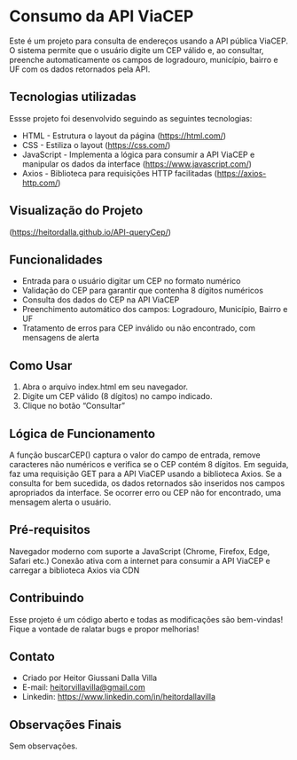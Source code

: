 # Consumo da API ViaCEP
Este é um projeto para consulta de endereços usando a API pública ViaCEP. O sistema permite que o usuário digite um CEP válido e, ao consultar, preenche automaticamente os campos de logradouro, município, bairro e UF com os dados retornados pela API.

## Tecnologias utilizadas
Essse projeto foi desenvolvido seguindo as seguintes tecnologias:

- HTML - Estrutura o layout da página (https://html.com/) 
- CSS - Estiliza o layout (https://css.com/)
- JavaScript - Implementa a lógica para consumir a API ViaCEP e manipular os dados da interface (https://www.javascript.com/)
- Axios - Biblioteca para requisições HTTP facilitadas (https://axios-http.com/)
  
## Visualização do Projeto
(https://heitordalla.github.io/API-queryCep/)

## Funcionalidades
- Entrada para o usuário digitar um CEP no formato numérico
- Validação do CEP para garantir que contenha 8 dígitos numéricos
- Consulta dos dados do CEP na API ViaCEP
- Preenchimento automático dos campos: Logradouro, Município, Bairro e UF
- Tratamento de erros para CEP inválido ou não encontrado, com mensagens de alerta
  
## Como Usar
1. Abra o arquivo index.html em seu navegador.
2. Digite um CEP válido (8 dígitos) no campo indicado.
3. Clique no botão “Consultar”

## Lógica de Funcionamento
A função buscarCEP() captura o valor do campo de entrada, remove caracteres não numéricos e verifica se o CEP contém 8 dígitos. Em seguida, faz uma requisição GET para a API ViaCEP usando a biblioteca Axios. Se a consulta for bem sucedida, os dados retornados são inseridos nos campos apropriados da interface. Se ocorrer erro ou CEP não for encontrado, uma mensagem alerta o usuário.

## Pré-requisitos
Navegador moderno com suporte a JavaScript (Chrome, Firefox, Edge, Safari etc.)
Conexão ativa com a internet para consumir a API ViaCEP e carregar a biblioteca Axios via CDN

## Contribuindo
Esse projeto é um código aberto e todas as modificações são bem-vindas! Fique a vontade de ralatar bugs e propor melhorias!

## Contato
- Criado por Heitor Giussani Dalla Villa
- E-mail: heitorvillavilla@gmail.com
- Linkedin: https://www.linkedin.com/in/heitordallavilla

## Observações Finais
Sem observações.
